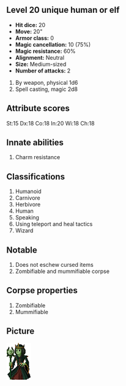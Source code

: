 ## Level 20 unique human or elf

- **Hit dice:** 20
- **Move:** 20"
- **Armor class:** 0
- **Magic cancellation:** 10 (75%)
- **Magic resistance:** 60%
- **Alignment:** Neutral
- **Size:** Medium-sized
- **Number of attacks:** 2
1. By weapon, physical 1d6
2. Spell casting, magic 2d8

## Attribute scores

St:15 Dx:18 Co:18 In:20 Wi:18 Ch:18

## Innate abilities

1. Charm resistance

## Classifications

1. Humanoid
2. Carnivore
3. Herbivore
4. Human
5. Speaking
6. Using teleport and heal tactics
7. Wizard

## Notable

1. Does not eschew cursed items
2. Zombifiable and mummifiable corpse

## Corpse properties

1. Zombifiable
2. Mummifiable

## Picture

![Neferet the Green](https://github.com/hyvanmielenpelit/GnollHackTileSet/blob/main/Monsters/neferet_the_green/neferet_the_green.png?raw=true)
